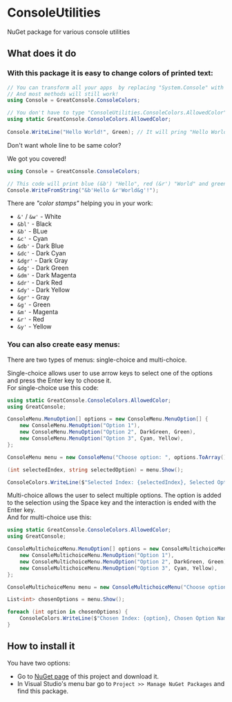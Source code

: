 ﻿# ConsoleUtilities

NuGet package for various console utilities


## What does it do

### With this package it is easy to change colors of printed text:

```csharp
// You can transform all your apps  by replacing "System.Console" with "ConsoleColors" class.
// And most methods will still work!
using Console = GreatConsole.ConsoleColors;

// You don't have to type "ConsoleUtilities.ConsoleColors.AllowedColor" all the time.
using static GreatConsole.ConsoleColors.AllowedColor;
                                                          
Console.WriteLine("Hello World!", Green); // It will pring "Hello World!" in green
```

Don't want whole line to be same color?

We got you covered!

```csharp
using Console = GreatConsole.ConsoleColors;

// This code will print blue (&b') "Hello", red (&r') "World" and green (&g') "!".
Console.WriteFromString("&b'Hello &r'World&g'!");
```

There are _"color stamps"_ helping you in your work:
 - `&'` / `&w'` - White
 - `&bl'` - Black
 - `&b'` - BLue
 - `&c'` - Cyan
 - `&db'` - Dark Blue
 - `&dc'` - Dark Cyan
 - `&dgr'` - Dark Gray
 - `&dg'` - Dark Green
 - `&dm'` - Dark Magenta
 - `&dr'` - Dark Red
 - `&dy'` - Dark Yellow
 - `&gr'` - Gray
 - `&g'` - Green
 - `&m'` - Magenta
 - `&r'` - Red
 - `&y'` - Yellow

### You can also create easy menus:

There are two types of menus: single-choice and multi-choice.

Single-choice allows user to use arrow keys to select one of the options and press the Enter key to choose it. \
For single-choice use this code:

```csharp
using static GreatConsole.ConsoleColors.AllowedColor;
using GreatConsole;

ConsoleMenu.MenuOption[] options = new ConsoleMenu.MenuOption[] {
    new ConsoleMenu.MenuOption("Option 1"),
    new ConsoleMenu.MenuOption("Option 2", DarkGreen, Green),
    new ConsoleMenu.MenuOption("Option 3", Cyan, Yellow),
};

ConsoleMenu menu = new ConsoleMenu("Choose option: ", options.ToArray());

(int selectedIndex, string selectedOption) = menu.Show();

ConsoleColors.WriteLine($"Selected Index: {selectedIndex}, Selected Option Name: {selectedOption}", Green);
```

Multi-choice allows the user to select multiple options. The option is added to the selection using the Space key and the interaction is ended with the Enter key. \
And for multi-choice use this:

```csharp
using static GreatConsole.ConsoleColors.AllowedColor;
using GreatConsole;

ConsoleMultichoiceMenu.MenuOption[] options = new ConsoleMultichoiceMenu.MenuOption[] {
    new ConsoleMultichoiceMenu.MenuOption("Option 1"),
    new ConsoleMultichoiceMenu.MenuOption("Option 2", DarkGreen, Green),
    new ConsoleMultichoiceMenu.MenuOption("Option 3", Cyan, Yellow),
};

ConsoleMultichoiceMenu menu = new ConsoleMultichoiceMenu("Choose option: ", options.ToArray());

List<int> chosenOptions = menu.Show();

foreach (int option in chosenOptions) {
    ConsoleColors.WriteLine($"Chosen Index: {option}, Chosen Option Name: {options[option].name}", Green);
}
```

## How to install it

You have two options:

- Go to [NuGet page](https://nuget.org/packages/GreatConsole) of this project and download it.
- In Visual Studio's menu bar go to `Project >> Manage NuGet Packages` and find this package.
